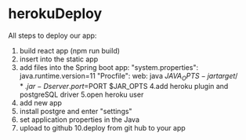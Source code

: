 # herokuDeploy
All steps to deploy our app:

1. build react app (npm run build)
2. insert into the static app
3. add files into the Spring boot app:
"system.properties":
java.runtime.version=11
"Procfile":
web: java $JAVA_OPTS -jar target/*.jar -Dserver.port=$PORT $JAR_OPTS
4.add heroku plugin and postgreSQL driver
5.open heroku user
6. add new app
7. install postgre and enter "settings"
8. set application properties in the Java
9. upload to github
10.deploy from git hub to your app

